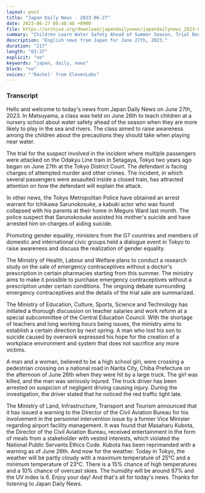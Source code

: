 ```yaml
---
layout: post
title: "Japan Daily News - 2023-06-27"
date: 2023-06-27 08:48:48 +0900
file: https://archive.org/download/japandailynews/japandailynews_2023-06-27.mp3
summary: "Children Learn Water Safety Ahead of Summer Season, Trial Begins for Odakyu Line Passenger Attack, & more…"
description: "English news from Japan for June 27th, 2023."
duration: "217"
length: "03:37"
explicit: "no"
keywords: "japan, daily, news"
block: "no"
voices: "'Rachel' from ElevenLabs"
---
```


### Transcript

Hello and welcome to today's news from Japan Daily News on June 27th, 2023. In Matsuyama, a class was held on June 26th to teach children at a nursery school about water safety ahead of the season when they are more likely to play in the sea and rivers. The class aimed to raise awareness among the children about the precautions they should take when playing near water.

The trial for the suspect involved in the incident where multiple passengers were attacked on the Odakyu Line train in Setagaya, Tokyo two years ago began on June 27th at the Tokyo District Court. The defendant is facing charges of attempted murder and other crimes. The incident, in which several passengers were assaulted inside a closed train, has attracted attention on how the defendant will explain the attack.

In other news, the Tokyo Metropolitan Police have obtained an arrest warrant for Ichikawa Sarunokosuke, a kabuki actor who was found collapsed with his parents at their home in Meguro Ward last month. The police suspect that Sarunokosuke assisted his mother's suicide and have arrested him on charges of aiding suicide.

Promoting gender equality, ministers from the G7 countries and members of domestic and international civic groups held a dialogue event in Tokyo to raise awareness and discuss the realization of gender equality.

The Ministry of Health, Labour and Welfare plans to conduct a research study on the sale of emergency contraceptives without a doctor's prescription in certain pharmacies starting from this summer. The ministry aims to make it possible to purchase emergency contraceptives without a prescription under certain conditions. The ongoing debate surrounding emergency contraceptives and the details of the trial sale are summarized.

The Ministry of Education, Culture, Sports, Science and Technology has initiated a thorough discussion on teacher salaries and work reform at a special subcommittee of the Central Education Council. With the shortage of teachers and long working hours being issues, the ministry aims to establish a certain direction by next spring. A man who lost his son to suicide caused by overwork expressed his hope for the creation of a workplace environment and system that does not sacrifice any more victims.

A man and a woman, believed to be a high school girl, were crossing a pedestrian crossing on a national road in Narita City, Chiba Prefecture on the afternoon of June 26th when they were hit by a large truck. The girl was killed, and the man was seriously injured. The truck driver has been arrested on suspicion of negligent driving causing injury. During the investigation, the driver stated that he noticed the red traffic light late.

The Ministry of Land, Infrastructure, Transport and Tourism announced that it has issued a warning to the Director of the Civil Aviation Bureau for his involvement in the personnel intervention issue by a former Vice Minister regarding airport facility management. It was found that Masaharu Kubota, the Director of the Civil Aviation Bureau, received entertainment in the form of meals from a stakeholder with vested interests, which violated the National Public Servants Ethics Code. Kubota has been reprimanded with a warning as of June 26th. And now for the weather. Today in Tokyo, the weather will be partly cloudy with a maximum temperature of 25°C and a minimum temperature of 23°C. There is a 15% chance of high temperatures and a 10% chance of overcast skies. The humidity will be around 87% and the UV index is 6. Enjoy your day!  And that's all for today's news. Thanks for listening to Japan Daily News.
